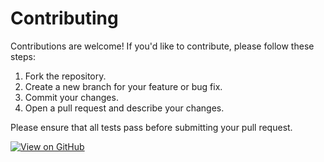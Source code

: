 # Contributing

Contributions are welcome! If you'd like to contribute, please follow these steps:

1. Fork the repository.
2. Create a new branch for your feature or bug fix.
3. Commit your changes.
4. Open a pull request and describe your changes.

Please ensure that all tests pass before submitting your pull request.

<div class="github-badge">
<a href="https://github.com/cateru/Memristor_Crossbar_Training_Class">
    <img src="https://img.shields.io/badge/View_on-GitHub-blue?logo=github&style=for-the-badge" alt="View on GitHub">
</a>
</div>